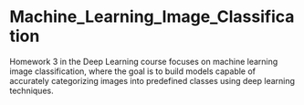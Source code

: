 # Machine_Learning_Image_Classification
Homework 3 in the Deep Learning course focuses on machine learning image classification, where the goal is to build models capable of accurately categorizing images into predefined classes using deep learning techniques.
